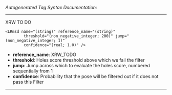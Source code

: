 _Autogenerated Tag Syntax Documentation:_

---
XRW TO DO

```
<LRmsd name="(string)" reference_name="(string)"
        threshold="(non_negative_integer; 200)" jump="(non_negative_integer; 1)"
        confidence="(real; 1.0)" />
```

-   **reference_name**: XRW_TODO
-   **threshold**: Holes score threshold above which we fail the filter
-   **jump**: Jump across which to evaluate the holes score, numbered sequentially from 1
-   **confidence**: Probability that the pose will be filtered out if it does not pass this Filter

---
